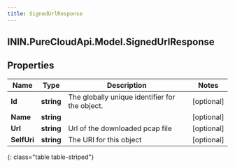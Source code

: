 ```yaml
---
title: SignedUrlResponse
---
```

## ININ.PureCloudApi.Model.SignedUrlResponse

## Properties

|Name | Type | Description | Notes|
|------------ | ------------- | ------------- | -------------|
| **Id** | **string** | The globally unique identifier for the object. | [optional] |
| **Name** | **string** |  | [optional] |
| **Url** | **string** | Url of the downloaded pcap file | [optional] |
| **SelfUri** | **string** | The URI for this object | [optional] |
{: class="table table-striped"}


